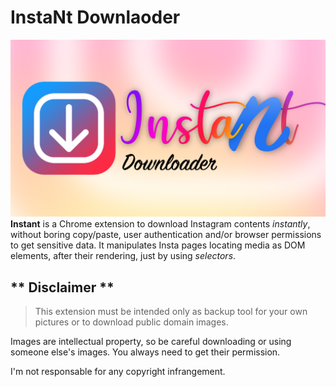 # InstaNt Downlaoder
![InstaNt Downloader](https://github.com/giuseppebianchi/insta-nt-downloader/blob/main/images/cover.png?raw=true)
**Instant** is a Chrome extension to download Instagram contents *instantly*, without boring copy/paste, user authentication and/or browser permissions to get sensitive data. It manipulates Insta pages locating media as DOM elements, after their rendering, just by using *selectors*.

## ** Disclaimer **
> This extension must be intended only as backup tool for your own pictures or to download public domain images. 

Images are intellectual property, so be careful downloading or using someone else's images. You always need to get their permission.

I'm not responsable for any copyright infrangement.

